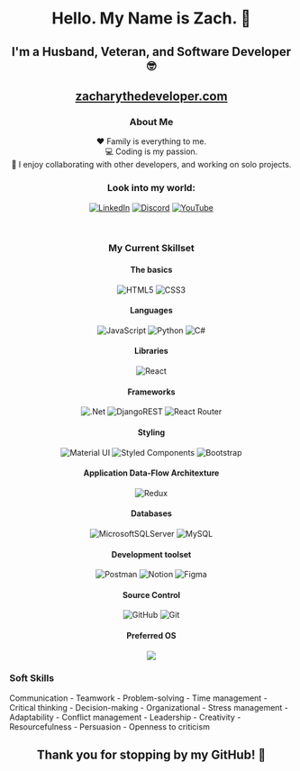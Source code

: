 <h1 align="center">Hello. My Name is Zach. 🤟</h1>

<h2 align="center">I'm a Husband, Veteran, and Software Developer 🤓</h2>

<h2 align="center"><a href="https://zacharythedeveloper.com" align="center">zacharythedeveloper.com</a></h2>


<div align="center">
  <h3>About Me</h3>

  ❤️ Family is everything to me.<br>
  💻 Coding is my passion.<br>
  👯 I enjoy collaborating with other developers, and working on solo projects.
  ### Look into my world:

  [![LinkedIn](https://img.shields.io/badge/linkedin-%230077B5.svg?style=for-the-badge&logo=linkedin&logoColor=white)](https://www.linkedin.com/in/wrightzacharydev/)
  [![Discord](https://img.shields.io/badge/Discord-%237289DA.svg?style=for-the-badge&logo=discord&logoColor=white)](https://discord.gg/ag5rYMVm4Y)
  [![YouTube](https://img.shields.io/badge/YouTube-%23FF0000.svg?style=for-the-badge&logo=YouTube&logoColor=white)](https://www.youtube.com/watch?v=9zSN9W_0yEE)
</div>
<br />

<h3 align="center">My Current Skillset</h3>

<h4 align="center">The basics</h4>

<div align="center">
  <img src="https://img.shields.io/badge/html5-%23E34F26.svg?style=for-the-badge&logo=html5&logoColor=white" alt="HTML5"/>
  <img src="https://img.shields.io/badge/css3-%231572B6.svg?style=for-the-badge&logo=css3&logoColor=white" alt="CSS3"/>  
</div>

<h4 align="center">Languages</h4>

<div align="center">
  
  ![JavaScript](https://img.shields.io/badge/javascript-%23323330.svg?style=for-the-badge&logo=javascript&logoColor=%23F7DF1E)
  ![Python](https://img.shields.io/badge/python-3670A0?style=for-the-badge&logo=python&logoColor=ffdd54)
  ![C#](https://img.shields.io/badge/c%23-%23239120.svg?style=for-the-badge&logo=c-sharp&logoColor=white)
  
</div>

<h4 align="center">Libraries</h4>

<div align="center">
  <img src="https://img.shields.io/badge/react-%2320232a.svg?style=for-the-badge&logo=react&logoColor=%2361DAFB" alt="React"/>
</div>

<h4 align="center">Frameworks</h4>

<div align="center">
  <img src="https://img.shields.io/badge/.NET-5C2D91?style=for-the-badge&logo=.net&logoColor=white" alt=".Net"/>
  <img src="https://img.shields.io/badge/DJANGO-REST-ff1709?style=for-the-badge&logo=django&logoColor=white&color=ff1709&labelColor=gray" alt="DjangoREST"/>  
  <img src="https://img.shields.io/badge/React_Router-CA4245?style=for-the-badge&logo=react-router&logoColor=white" alt="React Router"/>  
</div>

<h4 align="center">Styling</h4>

<div align="center">
  <img src="https://img.shields.io/badge/styled--components-DB7093?style=for-the-badge&logo=styled-components&logoColor=white" alt="Material UI"/>
  <img src="https://img.shields.io/badge/materialui-%230081CB.svg?style=for-the-badge&logo=material-ui&logoColor=white" alt="Styled Components"/>  
  <img src="https://img.shields.io/badge/bootstrap-%23563D7C.svg?style=for-the-badge&logo=bootstrap&logoColor=white" alt="Bootstrap"/>
</div>

<h4 align="center">Application Data-Flow Architexture</h4>

<div align="center">
  <img src="https://img.shields.io/badge/redux-%23593d88.svg?style=for-the-badge&logo=redux&logoColor=white" alt="Redux"/>
</div>

<h4 align="center">Databases</h4>

<div align="center">
  <img src="https://img.shields.io/badge/Microsoft%20SQL%20Sever-CC2927?style=for-the-badge&logo=microsoft%20sql%20server&logoColor=white" alt="MicrosoftSQLServer"/>
  <img src="https://img.shields.io/badge/mysql-%2300f.svg?style=for-the-badge&logo=mysql&logoColor=white" alt="MySQL"/>  
</div>

<h4 align="center">Development toolset</h4>

<div align="center">
  <img src="https://img.shields.io/badge/Postman-FF6C37?style=for-the-badge&logo=postman&logoColor=white" alt="Postman"/>
  <img src="https://img.shields.io/badge/Notion-%23000000.svg?style=for-the-badge&logo=notion&logoColor=white" alt="Notion"/>  
  <img src="https://img.shields.io/badge/figma-%23F24E1E.svg?style=for-the-badge&logo=figma&logoColor=white" alt="Figma"/>
</div>

<h4 align="center">Source Control</h4>

<div align="center">
  <img src="https://img.shields.io/badge/github-%23121011.svg?style=for-the-badge&logo=github&logoColor=white" alt="GitHub"/>
  <img src="https://img.shields.io/badge/git-%23F05033.svg?style=for-the-badge&logo=git&logoColor=white" alt="Git"/>  
</div>

<h4 align="center">Preferred OS</h4>

<div align="center">
  <img src="https://img.shields.io/badge/Windows-0078D6?style=for-the-badge&logo=windows&logoColor=white" alg="Windows" />
</div>

### Soft Skills

Communication - Teamwork - Problem-solving - Time management - Critical thinking - Decision-making - Organizational - Stress management - Adaptability - Conflict management - Leadership - Creativity - Resourcefulness - Persuasion - Openness to criticism

<h2 align="center">Thank you for stopping by my GitHub! 👋</h2>
